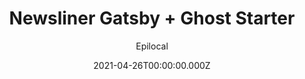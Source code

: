 ---
title: Newsliner Gatsby + Ghost Starter
github: https://github.com/epilocal/newsliner-gatsby
demo: https://newsliner-gatsby.epilocal.com/
author: Epilocal
ssg:
  - Gatsby
cms:
  - Ghost
date: 2021-04-26T00:00:00.000Z
description: >-
  A starter template for Ghost & Gatsby brought to you by Epilocal as part of
  the NewsCloud project to support local news
draft: false
publish_date: '2021-03-30T14:55:55Z'
update_date: '2021-09-08T07:50:35Z'
github_star: 14
github_fork: 10
---
